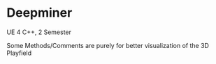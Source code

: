 # Deepminer

UE 4 C++, 2 Semester

Some Methods/Comments are purely for better visualization of the 3D Playfield
